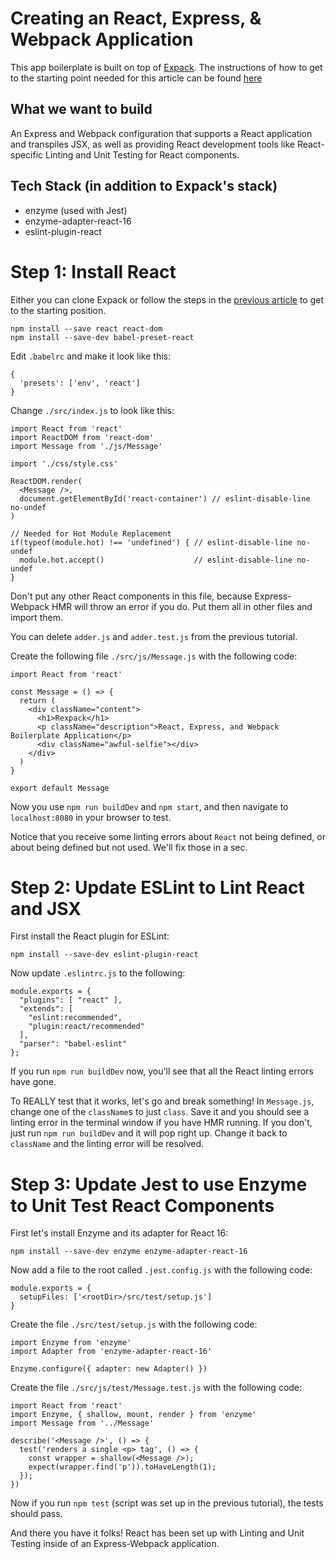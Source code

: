 # Creating an React, Express, & Webpack Application

This app boilerplate is built on top of [Expack](https://github.com/bengrunfeld/expack). The instructions of how to get to the starting point needed for this article can be found [here](https://medium.com/@bengrunfeld/...)

## What we want to build

An Express and Webpack configuration that supports a React application and transpiles JSX, as well as providing React development tools like React-specific Linting and Unit Testing for React components. 

## Tech Stack (in addition to Expack's stack)

* enzyme (used with Jest)
* enzyme-adapter-react-16
* eslint-plugin-react

# Step 1: Install React

Either you can clone Expack or follow the steps in the [previous article]() to get to the starting position. 

    npm install --save react react-dom
    npm install --save-dev babel-preset-react

Edit `.babelrc` and make it look like this:

    {
      'presets': ['env', 'react']
    }

Change `./src/index.js` to look like this:

    import React from 'react'
    import ReactDOM from 'react-dom'
    import Message from './js/Message'
    
    import './css/style.css'
    
    ReactDOM.render(
      <Message />,
      document.getElementById('react-container') // eslint-disable-line no-undef
    )
    
    // Needed for Hot Module Replacement
    if(typeof(module.hot) !== 'undefined') { // eslint-disable-line no-undef  
      module.hot.accept()                    // eslint-disable-line no-undef  
    }

Don't put any other React components in this file, because Express-Webpack HMR will throw an error if you do. Put them all in other files and import them.

You can delete `adder.js` and `adder.test.js` from the previous tutorial.

Create the following file `./src/js/Message.js` with the following code:

    import React from 'react'
    
    const Message = () => {
      return (
        <div className="content">
          <h1>Rexpack</h1>
          <p className="description">React, Express, and Webpack Boilerplate Application</p>
          <div className="awful-selfie"></div>
        </div>
      )
    }
    
    export default Message

Now you use `npm run buildDev` and `npm start`, and then navigate to `localhost:8080` in your browser to test.

Notice that you receive some linting errors about `React` not being defined, or about being defined but not used. We'll fix those in a sec.

# Step 2: Update ESLint to Lint React and JSX

First install the React plugin for ESLint:

    npm install --save-dev eslint-plugin-react

Now update `.eslintrc.js` to the following:

    module.exports = {
      "plugins": [ "react" ],
      "extends": [
        "eslint:recommended",
        "plugin:react/recommended"
      ],
      "parser": "babel-eslint"
    };

If you run `npm run buildDev` now, you'll see that all the React linting errors have gone. 

To REALLY test that it works, let's go and break something! In `Message.js`, change one of the `className`s to just `class`. Save it and you should see a linting error in the terminal window if you have HMR running. If you don't, just run `npm run buildDev` and it will pop right up. Change it back to `className` and the linting error will be resolved.

# Step 3: Update Jest to use Enzyme to Unit Test React Components

First let's install Enzyme and its adapter for React 16:

    npm install --save-dev enzyme enzyme-adapter-react-16

Now add a file to the root called `.jest.config.js` with the following code:

    module.exports = {
      setupFiles: ['<rootDir>/src/test/setup.js']
    }

Create the file `./src/test/setup.js` with the following code:

    import Enzyme from 'enzyme'
    import Adapter from 'enzyme-adapter-react-16'
    
    Enzyme.configure({ adapter: new Adapter() })

Create the file `./src/js/test/Message.test.js` with the following code:

    import React from 'react'
    import Enzyme, { shallow, mount, render } from 'enzyme'
    import Message from '../Message'
    
    describe('<Message />', () => {
      test('renders a single <p> tag', () => {
        const wrapper = shallow(<Message />);
        expect(wrapper.find('p')).toHaveLength(1);
      });
    })

Now if you run `npm test` (script was set up in the previous tutorial), the tests should pass.

And there you have it folks! React has been set up with Linting and Unit Testing inside of an Express-Webpack application. 


